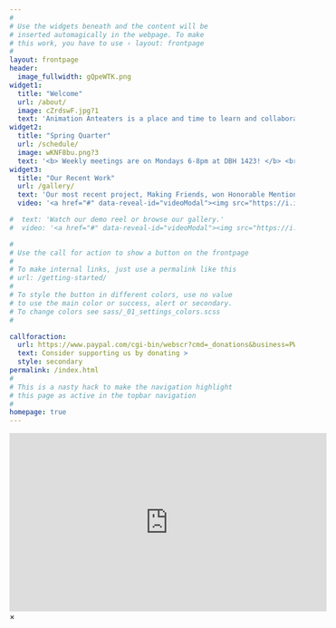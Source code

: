 ```yaml
---
#
# Use the widgets beneath and the content will be
# inserted automagically in the webpage. To make
# this work, you have to use › layout: frontpage
#
layout: frontpage
header:
  image_fullwidth: gQpeWTK.png
widget1:
  title: "Welcome"
  url: /about/
  image: cZrdswF.jpg?1
  text: 'Animation Anteaters is a place and time to learn and collaborate on animation. Animators of all levels are welcome.'
widget2:
  title: "Spring Quarter"
  url: /schedule/
  image: wKNF8bu.png?3
  text: '<b> Weekly meetings are on Mondays 6-8pm at DBH 1423! </b> <br> Drawing sessions are on Tuesdays and Fridays 3-5pm at various locations.'
widget3:
  title: "Our Recent Work"
  url: /gallery/
  text: 'Our most recent project, Making Friends, won Honorable Mention at Zotfest 2018! You can also view our gallery <a href="/gallery/">here.</a>'
  video: '<a href="#" data-reveal-id="videoModal"><img src="https://i.imgur.com/mHh9JRr.png" width="302" height="182" alt=""/></a>'

#  text: 'Watch our demo reel or browse our gallery.'
#  video: '<a href="#" data-reveal-id="videoModal"><img src="https://i.imgur.com/S9LoxLV.jpg" width="302" height="182" alt=""/></a>'

#
# Use the call for action to show a button on the frontpage
#
# To make internal links, just use a permalink like this
# url: /getting-started/
#
# To style the button in different colors, use no value
# to use the main color or success, alert or secondary.
# To change colors see sass/_01_settings_colors.scss
#

callforaction:
  url: https://www.paypal.com/cgi-bin/webscr?cmd=_donations&business=PWCG9BKYRXGZN&lc=US&item_name=Animation%20Anteaters&item_number=AniAnt%20Club%20Fund&currency_code=USD&bn=PP%2dDonationsBF%3adonate%2520button_zpsxvnh45hr%2epng%2ehtml%3aNonHosted
  text: Consider supporting us by donating >
  style: secondary
permalink: /index.html
#
# This is a nasty hack to make the navigation highlight
# this page as active in the topbar navigation
#
homepage: true
---
```


<div id="videoModal" class="reveal-modal large" data-reveal="">
  <div class="flex-video widescreen vimeo" style="display: block;">
    <iframe width="560" height="315" src="https://www.youtube.com/embed/pyLcI3ti4Sw" frameborder="0" gesture="media" allow="encrypted-media" allowfullscreen></iframe>
  </div>
  <a class="close-reveal-modal">&#215;</a>
</div>
